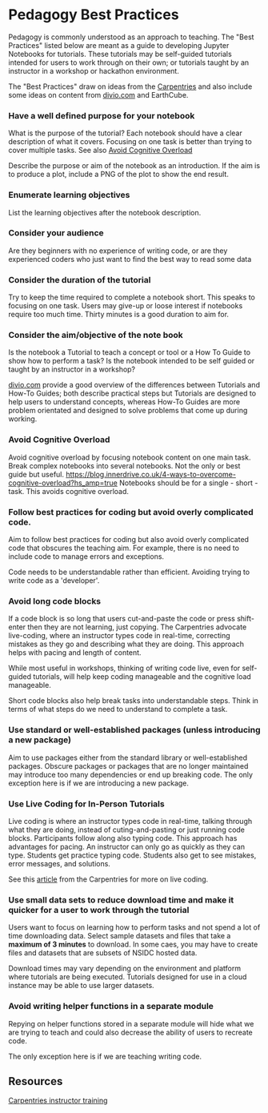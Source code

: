 # Pedagogy Best Practices
Pedagogy is commonly understood as an approach to teaching.  The "Best Practices" listed below are meant as a guide
to developing Jupyter Notebooks for tutorials.  These tutorials may be self-guided tutorials intended for users to work through
on their own; or tutorials taught by an instructor in a workshop or hackathon environment.

The "Best Practices" draw on ideas from the [Carpentries](https://software-carpentry.org/) and also include some ideas on
content from [divio.com](divio.com) and EarthCube.

### Have a well defined purpose for your notebook
What is the purpose of the tutorial?  Each notebook should have a clear description of what it covers.  Focusing on one task
is better than trying to cover multiple tasks.  See also [Avoid Cognitive Overload](#avoid-cognitive-overload)

Describe the purpose or aim of the notebook as an introduction.  If the aim is to produce a plot, include a PNG of the plot to show
the end result.

### Enumerate learning objectives
List the learning objectives after the notebook description.

### Consider your audience
Are they beginners with no experience of writing code, or are they experienced coders who just want to find the best way to read some data 

### Consider the duration of the tutorial
Try to keep the time required to complete a notebook short.  This speaks to focusing on one task.  Users may give-up or loose interest if notebooks require too much time.
Thirty minutes is a good duration to aim for.

### Consider the aim/objective of the note book
Is the notebook a Tutorial to teach a concept or tool or a How To Guide to show how to perform a task?  Is the notebook intended to be self guided or taught by an instructor in a workshop?

[divio.com](https://documentation.divio.com/structure/) provide a good overview of the differences between Tutorials and How-To Guides; both describe practical steps but Tutorials are designed to help users to understand concepts, whereas How-To Guides are more problem orientated and designed to solve problems that come up during working.  

### Avoid Cognitive Overload 
Avoid cognitive overload by focusing notebook content on one main task.  Break complex notebooks into several notebooks.
Not the only or best guide but useful. https://blog.innerdrive.co.uk/4-ways-to-overcome-cognitive-overload?hs_amp=true
Notebooks should be for a single - short - task.  This avoids cognitive overload.

### Follow best practices for coding but avoid overly complicated code.
Aim to follow best practices for coding but also avoid overly complicated code that obscures the teaching aim.  For example, there is no need to
include code to manage errors and exceptions.

Code needs to be understandable rather than efficient.  Avoiding trying to write code as a 'developer'.

### Avoid long code blocks
If a code block is so long that users cut-and-paste the code or press shift-enter then they are not learning, just copying.  The Carpentries advocate live-coding,
where an instructor types code in real-time, correcting mistakes as they go and describing what they are doing.  This approach helps with pacing and length of content.

While most useful in workshops, thinking of writing code live, even for self-guided tutorials, will help keep coding manageable and the cognitive load manageable.

Short code blocks also help break tasks into understandable steps.  Think in terms of what steps do we need to understand to complete a task.

### Use standard or well-established packages (unless introducing a new package)
Aim to use packages either from the standard library or well-established packages.  Obscure packages or packages that are no longer
maintained may introduce too many dependencies or end up breaking code.  The only exception here is if we are introducing a new package.

### Use Live Coding for In-Person Tutorials
Live coding is where an instructor types code in real-time, talking through what they are doing, instead of cuting-and-pasting or just running code blocks.  Participants follow along also typing code.  This approach has advantages for pacing.  An instructor can only go as quickly as they can type.  Students get practice typing code.  Students also get to see mistakes, error messages, and solutions.
  
See this [article](https://carpentries.github.io/instructor-training/17-live/) from the Carpentries for more on live coding. 
  
### Use small data sets to reduce download time and make it quicker for a user to work through the tutorial
Users want to focus on learning how to perform tasks and not spend a lot of time downloading data.  Select sample datasets and files that take a __maximum of 3 minutes__ to download. In some caes, you may have to create files and datasets that are subsets of NSIDC hosted data. 
  
Download times may vary depending on the environment and platform where tutorials are being executed.  Tutorials designed for use in a cloud instance may be able to use larger datasets. 

### Avoid writing helper functions in a separate module
Repying on helper functions stored in a separate module will hide what we are trying to teach and could also decrease the ability of users to recreate code.

The only exception here is if we are teaching writing code.

## Resources
[Carpentries instructor training](https://carpentries.github.io/instructor-training/)
